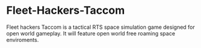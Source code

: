 # Fleet-Hackers-Taccom
Fleet hackers Taccom is a tactical RTS space simulation game designed for open world gameplay. It will feature open world free roaming space enviroments.
